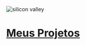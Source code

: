 <div style="align-items:center;">
  <div class="wallpaperImage">
    <img src="https://images8.alphacoders.com/576/576872.jpg" alt="silicon valley">
    <br/>
  </div>
  <div class="title">
    <a href="https://github.com/Devithor/myProjectsPython"><h1>Meus Projetos</h1></a>
  </div>
</div>
